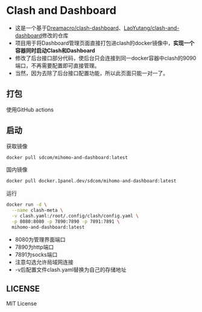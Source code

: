 # Clash and Dashboard
- 这是一个基于[Dreamacro/clash-dashboard](https://github.com/Dreamacro/clash-dashboard)、[LaoYutang/clash-and-dashboard](https://github.com/LaoYutang/clash-and-dashboard)修改的仓库
- 项目用于将Dashboard管理页面直接打包进clash的docker镜像中，**实现一个容器同时启动Clash和Dashboard**
- 修改了后台接口部分代码，使后台只会连接到同一docker容器中clash的9090端口，不再需要配置即可直接管理。
- 当然，因为去除了后台接口配置功能，所以此页面只能一对一了。

## 打包
使用GitHub actions

## 启动
获取镜像
```sh
docker pull sdcom/mihomo-and-dashboard:latest
```
国内镜像
```sh
docker pull docker.1panel.dev/sdcom/mihomo-and-dashboard:latest
```

运行
```sh
docker run -d \
  --name clash-meta \
  -v clash.yaml:/root/.config/clash/config.yaml \
  -p 8080:8080 -p 7890:7890 -p 7891:7891 \
  mihomo-and-dashboard:latest
```

- 8080为管理界面端口
- 7890为http端口
- 7891为socks端口
- 注意勾选允许局域网连接
- -v后配置文件clash.yaml替换为自己的存储地址

## LICENSE
MIT License
